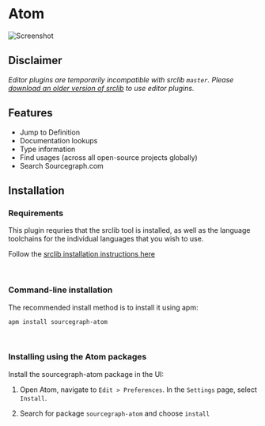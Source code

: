 # Atom

![Screenshot](https://raw.githubusercontent.com/sourcegraph/sourcegraph-atom/master/screenshot.png)

## Disclaimer

*Editor plugins are temporarily incompatible with srclib `master`. Please
[download an older version of srclib](./compatiblebinaries.md) to use editor plugins.*

## Features
- Jump to Definition
- Documentation lookups
- Type information
- Find usages (across all open-source projects globally)
- Search Sourcegraph.com

## Installation

### Requirements
This plugin requries that the srclib tool is installed, as well
as the language toolchains for the individual languages that you wish to use.

Follow the [srclib installation instructions here](../install.md#install-srclib)


<br>

### Command-line installation

The recommended install method is to install it using apm:
```
apm install sourcegraph-atom
```

<br>

### Installing using the Atom packages

Install the sourcegraph-atom package in the UI:

1. Open Atom, navigate to `Edit > Preferences`. In the `Settings` page, select `Install`.

2. Search for package `sourcegraph-atom` and choose `install`


<br>

